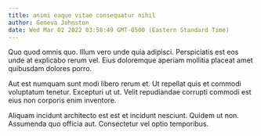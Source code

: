 ```yaml
---
title: animi eaque vitae consequatur nihil
author: Geneva Johnston
date: Wed Mar 02 2022 03:58:49 GMT-0500 (Eastern Standard Time)
---
```

Quo quod omnis quo. Illum vero unde quia adipisci. Perspiciatis est eos unde at explicabo rerum vel. Eius doloremque aperiam mollitia placeat amet quibusdam dolores porro.

 Aut est numquam sunt modi libero rerum et. Ut repellat quis et commodi voluptatum tenetur. Excepturi ut ut. Velit repudiandae corrupti commodi est eius non corporis enim inventore.

 Aliquam incidunt architecto est est et incidunt nesciunt. Quidem ut non. Assumenda quo officia aut. Consectetur vel optio temporibus.